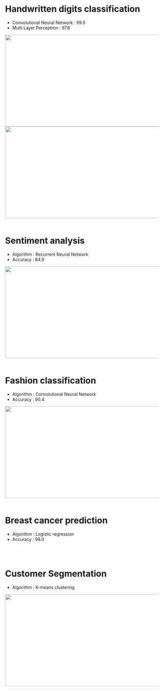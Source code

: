 # Handwritten digits classification
<ul>
  <li>Convolutional Neural Network : 99.0</li>
  <li>Multi Layer Perceptron : 97.6</li>
</ul>
<img width="560" height="300" src="https://github.com/user-attachments/assets/1d86bee7-b124-4751-83b0-a360e2bc5764">
<img width="560" height="300" src="https://github.com/user-attachments/assets/7ea3d28e-519b-46d1-b900-2919b7d7ef8b">
<br><br>

# Sentiment analysis
<ul>
  <li>Algorithm : Recurrent Neural Network</li>
  <li>Accuracy : 84.9</li>
</ul>
<img width="560" height="300" src="https://github.com/user-attachments/assets/e4931713-1975-408b-b769-58637ad9648e">
<br><br>

# Fashion classification
<ul>
  <li>Algorithm : Convolutional Neural Network</li>
  <li>Accuracy : 90.4</li>
</ul>
<img width="560" height="300" src="https://github.com/user-attachments/assets/23134f57-fb55-4bba-9649-325028954d9d">
<br><br>

# Breast cancer prediction
<ul>
  <li>Algorithm : Logistic regression</li>
  <li>Accuracy : 98.0</li>
</ul>
<br><br>

# Customer Segmentation
<ul>
  <li>Algorithm : K-means clustering</li>
</ul>
<img width="560" height="300" src="https://github.com/user-attachments/assets/45828123-6f11-448a-94ec-eefed7c5e54a">

